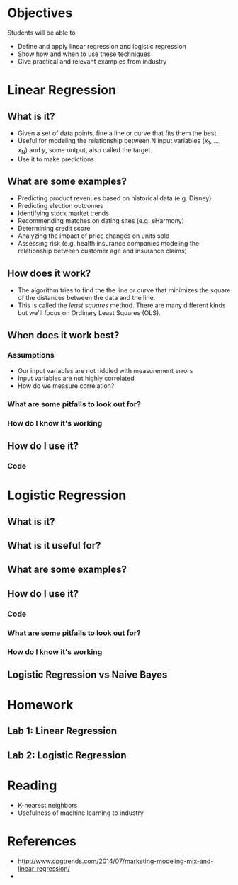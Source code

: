 # Objectives
Students will be able to
- Define and apply linear regression and logistic regression
- Show how and when to use these techniques
- Give practical and relevant examples from industry

# Linear Regression
## What is it?
- Given a set of data points, fine a line or curve that fits them the best.
- Useful for modeling the relationship between N input variables (*x*<sub>1</sub>, ..., *x*<sub>N</sub>) and *y*, some output, also called the target.
- Use it to make predictions

## What are some examples?
- Predicting product revenues based on historical data (e.g. Disney)
- Predicting election outcomes
- Identifying stock market trends
- Recommending matches on dating sites (e.g. eHarmony)
- Determining credit score
- Analyzing the impact of price changes on units sold
- Assessing risk (e.g. health insurance companies modeling the relationship between customer age and insurance claims)

## How does it work?
- The algorithm tries to find the the line or curve that minimizes the square of the distances between the data and the line.
- This is called the *least squares* method. There are many different kinds but we'll focus on Ordinary Least Squares (OLS).

## When does it work best?
### Assumptions
- Our input variables are not riddled with measurement errors
- Input variables are not highly correlated
- How do we measure correlation?

### What are some pitfalls to look out for?
### How do I know it's working

## How do I use it?
### Code


# Logistic Regression
## What is it?
## What is it useful for?
## What are some examples?
## How do I use it?
### Code
### What are some pitfalls to look out for?
### How do I know it's working
## Logistic Regression vs Naive Bayes

# Homework
## Lab 1: Linear Regression
## Lab 2: Logistic Regression

# Reading
- K-nearest neighbors
- Usefulness of machine learning to industry

# References
- http://www.cpgtrends.com/2014/07/marketing-modeling-mix-and-linear-regression/
-
